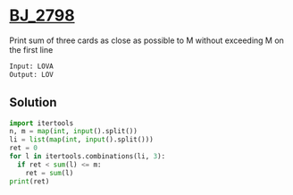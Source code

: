 # [BJ_2798](https://acmicpc.net/problem/2798)

Print sum of three cards as close as possible to M without exceeding M on the first line

```txt
Input: LOVA
Output: LOV
```

## Solution

```py
import itertools
n, m = map(int, input().split())
li = list(map(int, input().split()))
ret = 0
for l in itertools.combinations(li, 3):
  if ret < sum(l) <= m:
    ret = sum(l)
print(ret)
```
